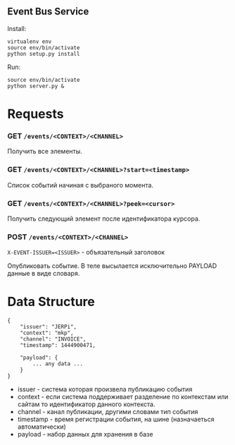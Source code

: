 Event Bus Service
-----------------

Install:

    virtualenv env
    source env/bin/activate
    python setup.py install

Run:

    source env/bin/activate
    python server.py &

Requests
========

### GET `/events/<CONTEXT>/<CHANNEL>`

Получить все элементы.

### GET `/events/<CONTEXT>/<CHANNEL>?start=<timestamp>`

Список событий начиная с выбраного момента.

### GET `/events/<CONTEXT>/<CHANNEL>?peek=<cursor>`

Получить следующий элемент после идентификатора курсора.  

### POST `/events/<CONTEXT>/<CHANNEL>`
`X-EVENT-ISSUER=<ISSUER>` - объязательный заголовок

Опубликовать событие. В теле высылается исключительно PAYLOAD данные в виде словаря.

Data Structure
==============

    {
    	"issuer": "JERPi",
    	"context": "mkp", 
    	"channel": "INVOICE", 
    	"timestamp": 1444900471,
    
    	"payload": {
    		... any data ...
    	}
    }

* issuer -  система которая произвела публикацию события
* context - если система поддерживает разделение по контекстам или сайтам то идентификатор данного контекста.
* channel - канал публикации, другими словами тип события
* timestamp - время регистрации события, на шине (назначаеться автоматически)
* payload - набор данных для хранения в базе 
